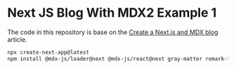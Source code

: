 # Next JS Blog With MDX2 Example 1

The code in this repository is base on the
[Create a Next.js and MDX blog](https://blog.logrocket.com/create-next-js-mdx-blog/)
article.

```bash
npx create-next-app@latest
npm install @mdx-js/loader@next @mdx-js/react@next gray-matter remark-frontmatter
```
